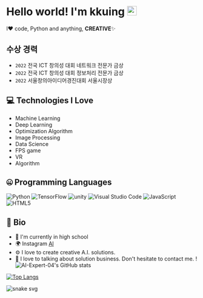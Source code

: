 # Hello world! I'm  kkuing <img src="https://media.giphy.com/media/hvRJCLFzcasrR4ia7z/giphy.gif" width="25px">

I❤️ code, Python and anything,  **CREATIVE**✨

## 수상 경력
- `2022` 전국 ICT 창의성 대회 네트워크 전문가 금상
- `2022` 전국 ICT 창의성 대회 정보처리 전문가 금상
- `2022` 서울창의아이디어경진대회 서울시장상

## 💻 Technologies I Love

- Machine Learning
- Deep Learning
- Optimization Algorithm
- Image Processing
- Data Science
- FPS game
- VR
- Algorithm

## 🤐 Programming Languages
<img alt="Python" src="https://img.shields.io/badge/python%20-%2314354C.svg?&style=for-the-badge&logo=python&logoColor=white"/> <img alt="TensorFlow" src="https://img.shields.io/badge/TensorFlow-%23FF6F00.svg?style=for-the-badge&logo=TensorFlow&logoColor=white"/> <img alt="unity" src="https://img.shields.io/badge/unity-%23000000.svg?style=for-the-badge&logo=unity&logoColor=white"/> <img alt="Visual Studio Code" src="https://img.shields.io/badge/Visual%20Studio%20Code-0078d7.svg?style=for-the-badge&logo=visual-studio-code&logoColor=white"/> <img alt="JavaScript" src="https://img.shields.io/badge/javascript-%23323330.svg?style=for-the-badge&logo=javascript&logoColor=%23F7DF1E"/> <img alt="HTML5" src="https://img.shields.io/badge/html5-%23E34F26.svg?style=for-the-badge&logo=html5&logoColor=white"/>

## 📘 Bio

- 🏢 I'm currently in high school
- 🌍 Instagram [AI](https://www.instagram.com/kku_ing._.04)
- ⚙️ I love to create creative A.I. solutions.
- 💬 I love to talking about solution business. Don't hesitate to contact me.
!![AI-Expert-04's GitHub stats](https://github-readme-stats.vercel.app/api?username=AI-Expert-04&theme=radical)


[![Top Langs](https://github-readme-stats.vercel.app/api/top-langs?username=AI-Expert-04&count_private=true&show_icons=true&hide_border=true&bg_color=00000000&title_color=D65476&icon_color=D65476&text_color=BA5A6F)](https://github.com/AI-Expert-04)

![snake svg](https://github.com/AI-Expert-04/AI-Expert-04/github-contribution-grid-snake.svg)

</div>
<!--
**AI-Expert-04/AI-Expert-04** is a ✨ _special_ ✨ repository because its `README.md` (this file) appears on your GitHub profile.
